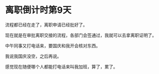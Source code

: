 # 离职倒计时第9天

流程都已经在走了，离职申请已经批好了。

现在就是在审批离职交接的流程，各部门会签通过，我就可以去拿离职证明了。

中午同事又打电话来，要国庆和我开会核对东西。

我说我国庆没空，之后再说。

感觉现在随便哪个人都能打电话来叫我加班，算了，累了。